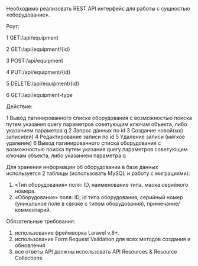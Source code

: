  Необходимо реализовать REST API интерфейс для работы с сущностью «оборудование».
 
Роут:

1 GET:/api/equipment

2 GET:/api/equipment/{id}

3 POST:/api/equipment

4 PUT:/api/equipment/{id}

5 DELETE:/api/equipment/{id}

6 GET:/api/equipment-type

Действие:

1 Вывод пагинированного списка оборудования с возможностью поиска путем указания query параметров советующим ключам объекта, либо указанием параметра q
2 Запрос данных по id
3 Создание новой(ых) записи(ей) 
4 Редактирование записи по id 
5 Удаление записи (мягкое удаление)
6 Вывод пагинированного списка оборудования с возможностью поиска путем указания query параметров советующим ключам объекта, либо указанием параметра q

Для хранения информации об оборудовании в базе данных используется 2 таблицы (использовать MySQL и работу с миграциями):
1. «Тип оборудования» поля: ID, наименование типа, маска серийного номера.
2. «Оборудование» поля: ID, id типа оборудования, серийный номер (уникальное поле в связке с типом оборудования), примечание/комментарий.

Обязательные требования:

1. использование фреймворка Laravel v.8+.
2. использование Form Request Validation для всех методов создания и обновления
3. все ответы API должны использовать API Resources & Resource Collections
